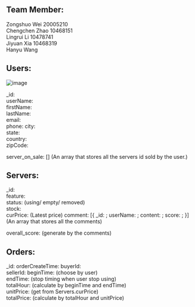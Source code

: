 ## Team Member:  
Zongshuo Wei  20005210  
Chengchen Zhao 10468151  
Lingrui Li 10478741  
Jiyuan Xia 10468319  
Hanyu Wang  

## Users:
![image](https://user-images.githubusercontent.com/83222722/161462969-308361dc-bf72-49e2-bf8c-f8e18fba5bba.png)

_id:  
userName:  
firstName:  
lastName:  
email:  
phone: 
city:  
state:  
country:  
zipCode:  

server_on_sale: [] (An array that stores all the servers id sold by the user.)  

## Servers:
_id:  
feature:  
status:   (using/ empty/ removed)  
stock:  
curPrice:  (Latest price) 
comment: [{ _id: ;
            userName:  ;
            content:  ;
            score:  ;
}] (An array that stores all the comments)

overall_score:  (generate by the comments) 

## Orders:
_id: 
orderCreateTime: 
buyerId:  
sellerId: 
beginTime: (choose by user)  
endTime: (stop timing when user stop using)  
totalHour: (calculate by beginTime and endTime)  
unitPrice: (get from Servers.curPrice)  
totalPrice: (calculate by totalHour and unitPrice)  





